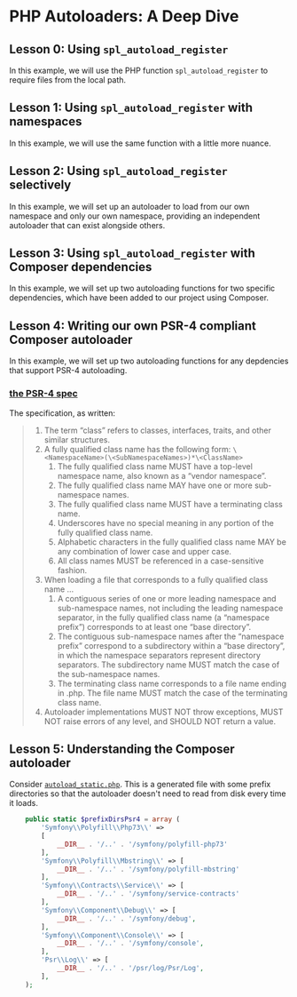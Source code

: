 # PHP Autoloaders: A Deep Dive

## Lesson 0: Using `spl_autoload_register`

In this example, we will use the PHP function `spl_autoload_register` to require
files from the local path.

## Lesson 1: Using `spl_autoload_register` with namespaces

In this example, we will use the same function with a little more nuance.

## Lesson 2: Using `spl_autoload_register` selectively

In this example, we will set up an autoloader to load from our own namespace and only
our own namespace, providing an independent autoloader that can exist alongside others.

## Lesson 3: Using `spl_autoload_register` with Composer dependencies

In this example, we will set up two autoloading functions for two specific dependencies,
which have been added to our project using Composer.

## Lesson 4: Writing our own PSR-4 compliant Composer autoloader

In this example, we will set up two autoloading functions for any depdencies that support
PSR-4 autoloading.

### [the PSR-4 spec](https://www.php-fig.org/psr/psr-4/)

The specification, as written:

> 1. The term “class” refers to classes, interfaces, traits, and other similar structures.
> 1. A fully qualified class name has the following form:
>    `\<NamespaceName>(\<SubNamespaceNames>)*\<ClassName>`
>    1. The fully qualified class name MUST have a top-level namespace name, also known as a “vendor namespace”.
>    1. The fully qualified class name MAY have one or more sub-namespace names.
>    1. The fully qualified class name MUST have a terminating class name.
>    1. Underscores have no special meaning in any portion of the fully qualified class name.
>    1. Alphabetic characters in the fully qualified class name MAY be any combination of lower case and upper case.
>    1. All class names MUST be referenced in a case-sensitive fashion.
> 1. When loading a file that corresponds to a fully qualified class name …
>    1. A contiguous series of one or more leading namespace and sub-namespace names, not including the leading namespace separator, in the fully qualified class name (a “namespace prefix”) corresponds to at least one “base directory”.
>    1. The contiguous sub-namespace names after the “namespace prefix” correspond to a subdirectory within a “base directory”, in which the namespace separators represent directory separators. The subdirectory name MUST match the case of the sub-namespace names.
>    1. The terminating class name corresponds to a file name ending in .php. The file name MUST match the case of the terminating class name.
> 1. Autoloader implementations MUST NOT throw exceptions, MUST NOT raise errors of any level, and SHOULD NOT return a value.

## Lesson 5: Understanding the Composer autoloader

Consider [`autoload_static.php`](./4-composer-class/vendor/composer/autoload_static.php).
This is a generated file with some prefix directories so that the autoloader doesn't
need to read from disk every time it loads.

```php
    public static $prefixDirsPsr4 = array (
        'Symfony\\Polyfill\\Php73\\' =>
        [
            __DIR__ . '/..' . '/symfony/polyfill-php73'
        ],
        'Symfony\\Polyfill\\Mbstring\\' => [
            __DIR__ . '/..' . '/symfony/polyfill-mbstring'
        ],
        'Symfony\\Contracts\\Service\\' => [
            __DIR__ . '/..' . '/symfony/service-contracts'
        ],
        'Symfony\\Component\\Debug\\' => [
            __DIR__ . '/..' . '/symfony/debug',
        ],
        'Symfony\\Component\\Console\\' => [
            __DIR__ . '/..' . '/symfony/console',
        ],
        'Psr\\Log\\' => [
            __DIR__ . '/..' . '/psr/log/Psr/Log',
        ],
    );
```
